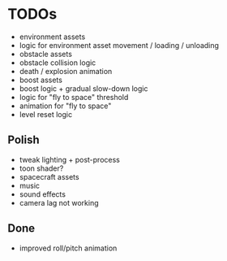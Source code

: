 # TODOs

- environment assets
- logic for environment asset movement / loading / unloading
- obstacle assets
- obstacle collision logic
- death / explosion animation
- boost assets
- boost logic + gradual slow-down logic
- logic for "fly to space" threshold
- animation for "fly to space"
- level reset logic

## Polish

- tweak lighting + post-process
- toon shader?
- spacecraft assets
- music
- sound effects
- camera lag not working

## Done
- improved roll/pitch animation
